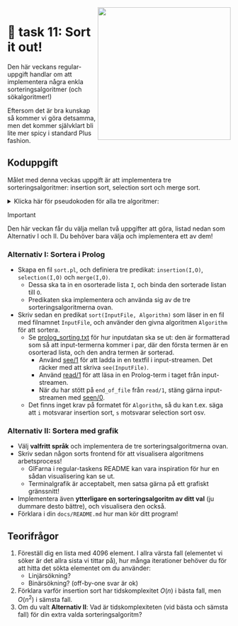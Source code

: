 <img src="https://media1.tenor.com/m/Dmema-SD11UAAAAC/bogo-moment-bogo-sort.gif" align="right" width="300" />

# 🍛 task 11: Sort it out!

Den här veckans regular-uppgift handlar om att implementera några enkla sorteringsalgoritmer (och sökalgoritmer!)

Eftersom det är bra kunskap så kommer vi göra detsamma, men det kommer självklart bli lite mer spicy i standard Plus fashion.

## Koduppgift

Målet med denna veckas uppgift är att implementera tre sorteringsalgoritmer: insertion sort, selection sort och merge sort.

<details>
<summary>Klicka här för pseudokoden för alla tre algoritmer:</summary>
<br>
<pre>
# INSERTION SORT #

i ← 1
while i < length(A)
    x ← A[i]
    j ← i - 1
    while j >= 0 and A[j] > x
        A[j+1] ← A[j]
        j ← j - 1
    end while
    A[j+1] ← x
    i ← i + 1
end while
return A
</pre>
<pre>
# SELECTION SORT #

i ← 0
while i < length(A)-1
    minIndex ← i
    j ← i + 1
    while j < length(A)
        if A[j] < A[minIndex] then
            minIndex ← j
        end if
    end while
    if minIndex != i then
        swap A[i] and A[minIndex]
    end if
    i ← i + 1
end while
return A
</pre>
<pre>
# MERGE SORT (top-down) #

mergesort(A as list)
    if length(A) == 1 then return A

    left ← A[0]..A[length(A)/2]
    right ← A[length(A)/2]..A[length(A)-1]

    left ← mergesort(left)
    right ← mergesort(right)

    return merge(left, right)
end func

merge(A as list, B as list):
    C ← []

    while length(A) > 0 and length(B) > 0
        if A[0] > B[0] then
            add B[0] to the end of C
            remove B[0] from B
        else
            add A[0] to the end of C
            remove A[0] from A
        end if
    end while
    while length(A) > 0
        add A[0] to the end of C
        remove A[0] from A
    end while
    while length(B) > 0
        add B[0] to the end of C
        remove B[0] from B
    end while
    return C
end func
</pre>
</details>

> [!IMPORTANT]
> Den här veckan får du välja mellan två uppgifter att göra, listad nedan som Alternativ I och II. Du behöver bara välja och implementera ett av dem!

### Alternativ I: Sortera i Prolog

- Skapa en fil `sort.pl`, och definiera tre predikat: `insertion(I,O)`, `selection(I,O)` och `merge(I,O)`.
    - Dessa ska ta in en osorterade lista `I`, och binda den sorterade listan till `O`.
    - Predikaten ska implementera och använda sig av de tre sorteringsalgoritmerna ovan.
- Skriv sedan en predikat `sort(InputFile, Algorithm)` som läser in en fil med filnamnet `InputFile`, och använder den givna algoritmen `Algorithm` för att sortera.
    - Se [prolog_sorting.txt](prolog_sorting.txt) för hur inputdatan ska se ut: den är formatterad som så att input-termerna kommer i par, där den första termen är en osorterad lista, och den andra termen är sorterad.
        - Använd [see/1](https://www.swi-prolog.org/pldoc/doc_for?object=see/1) för att ladda in en textfil i input-streamen. Det räcker med att skriva `see(InputFile)`.
        - Använd [read/1](https://www.swi-prolog.org/pldoc/man?predicate=read/1) för att läsa in en Prolog-term i taget från input-streamen.
        - När du har stött på `end_of_file` från `read/1`, stäng gärna input-streamen med [seen/0](https://www.swi-prolog.org/pldoc/doc_for?object=seen/0).
    - Det finns inget krav på formatet för `Algorithm`, så du kan t.ex. säga att `i` motsvarar insertion sort, `s` motsvarar selection sort osv.

### Alternativ II: Sortera med grafik

- Välj **valfritt språk** och implementera de tre sorteringsalgoritmerna ovan.
- Skriv sedan någon sorts frontend för att visualisera algoritmens arbetsprocess!
    - GIFarna i regular-taskens README kan vara inspiration för hur en sådan visualisering kan se ut.
    - Terminalgrafik är acceptabelt, men satsa gärna på ett grafiskt gränssnitt!
- Implementera även **ytterligare en sorteringsalgoritm av ditt val** (ju dummare desto bättre), och visualisera den också.
- Förklara i din `docs/README.md` hur man kör ditt program!

## Teorifrågor

1. Föreställ dig en lista med 4096 element. I allra värsta fall (elementet vi söker är det allra sista vi tittar på), hur många iterationer behöver du för att hitta det sökta elementet om du använder:
    - Linjärsökning?
    - Binärsökning? (off-by-one svar är ok)
2. Förklara varför insertion sort har tidskomplexitet $O(n)$ i bästa fall, men $O(n^2)$ i sämsta fall.
2. Om du valt **Alternativ II**: Vad är tidskomplexiteten (vid bästa och sämsta fall) för din extra valda sorteringsalgoritm?